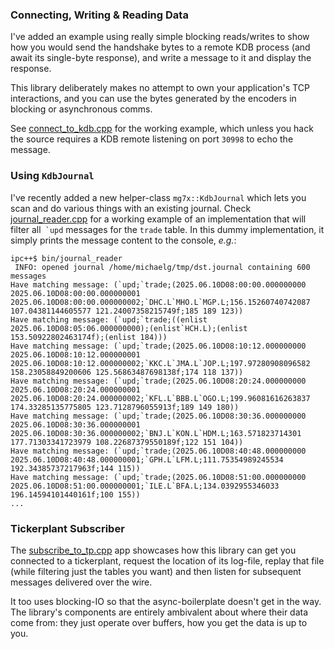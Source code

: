 ### Connecting, Writing & Reading Data
I've added an example using really simple blocking reads/writes to show how you would send the handshake bytes to a remote KDB process (and await its single-byte response), and write a message to it and display the response.

This library deliberately makes no attempt to own your application's TCP interactions, and you can use the bytes generated by the encoders in blocking or asynchronous comms. 

See [connect_to_kdb.cpp](connect_to_kdb.cpp) for the working example, which unless you hack the source requires a KDB remote listening on port `30998` to echo the message.

### Using `KdbJournal`

I've recently added a new helper-class `mg7x::KdbJournal` which lets you scan and do various things with an existing journal. Check [journal_reader.cpp](journal_reader.cpp) for a working example of an implementation that will filter all`` `upd`` messages for the `trade` table. In this dummy implementation, it simply prints the message content to the console, _e.g._:
```
ipc++$ bin/journal_reader
 INFO: opened journal /home/michaelg/tmp/dst.journal containing 600 messages
Have matching message: (`upd;`trade;(2025.06.10D08:00:00.000000000 2025.06.10D08:00:00.000000001 2025.06.10D08:00:00.000000002;`DHC.L`MHO.L`MGP.L;156.15260740742087 107.04381144605577 121.24007358215749f;185 189 123))
Have matching message: (`upd;`trade;((enlist 2025.06.10D08:05:06.000000000);(enlist`HCH.L);(enlist 153.50922802463174f);(enlist 184)))
Have matching message: (`upd;`trade;(2025.06.10D08:10:12.000000000 2025.06.10D08:10:12.000000001 2025.06.10D08:10:12.000000002;`KKC.L`JMA.L`JOP.L;197.97280908096582 158.23058849200606 125.56863487698138f;174 118 137))
Have matching message: (`upd;`trade;(2025.06.10D08:20:24.000000000 2025.06.10D08:20:24.000000001 2025.06.10D08:20:24.000000002;`KFL.L`BBB.L`OGO.L;199.96081616263837 174.33285135775805 123.7128796055913f;189 149 180))
Have matching message: (`upd;`trade;(2025.06.10D08:30:36.000000000 2025.06.10D08:30:36.000000001 2025.06.10D08:30:36.000000002;`BNJ.L`KON.L`HDM.L;163.571823714301 177.71303341723979 108.22687379550189f;122 151 104))
Have matching message: (`upd;`trade;(2025.06.10D08:40:48.000000000 2025.06.10D08:40:48.000000001;`GPH.L`LFM.L;111.75354989245534 192.34385737217963f;144 115))
Have matching message: (`upd;`trade;(2025.06.10D08:51:00.000000000 2025.06.10D08:51:00.000000001;`ILE.L`BFA.L;134.0392955346033 196.14594101440161f;100 155))
...
```

### Tickerplant Subscriber

The [subscribe_to_tp.cpp](subscribe_to_tp.cpp) app showcases how this library can get you connected to a tickerplant, request the location of its log-file, replay that file (while filtering just the tables you want) and then listen for subsequent messages delivered over the wire. 

It too uses blocking-IO so that the async-boilerplate doesn't get in the way. The library's components are entirely ambivalent about where their data come from: they just operate over buffers, how you get the data is up to you.

